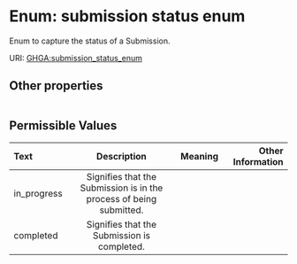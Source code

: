 
# Enum: submission status enum


Enum to capture the status of a Submission.

URI: [GHGA:submission_status_enum](https://w3id.org/GHGA/submission_status_enum)


## Other properties

|  |  |  |
| --- | --- | --- |

## Permissible Values

| Text | Description | Meaning | Other Information |
| :--- | :---: | :---: | ---: |
| in_progress | Signifies that the Submission is in the process of being submitted. |  |  |
| completed | Signifies that the Submission is completed. |  |  |

